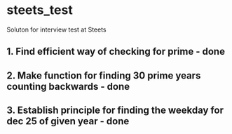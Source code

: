 # steets_test
Soluton for interview test at Steets


## 1. Find efficient way of checking for prime - done
## 2. Make function for finding 30 prime years counting backwards - done
## 3. Establish principle for finding the weekday for dec 25 of given year - done